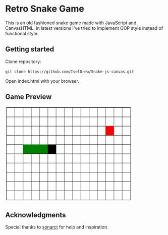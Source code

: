 # Retro Snake Game

This is an old fashioned snake game made with JavaScript and CanvasHTML. In latest versions I've tried to implement OOP style instead of functional style.

## Getting started

Clone repository:

`git clone https://github.com/IselDrew/Snake-js-canvas.git`

Open index.html with your browser.

## Game Preview

![Snake Game Demo](demo/snakeDemo.gif)

## Acknowledgments

Special thanks to [sonarct](https://github.com/sonarct) for help and inspiration.
